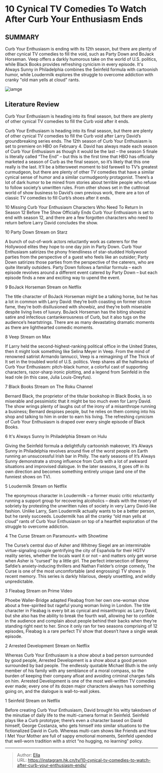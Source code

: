 # 10 Cynical TV Comedies To Watch After Curb Your Enthusiasm Ends


## SUMMARY 


 Curb Your Enthusiasm is ending with its 12th season, but there are plenty of other cynical TV comedies to fill the void, such as Party Down and BoJack Horseman. 
 Veep offers a darkly humorous take on the world of U.S. politics, while Black Books provides refreshing cynicism in every episode. 
 It&#39;s Always Sunny in Philadelphia combines the Seinfeld formula with cartoonish humor, while Loudermilk explores the struggle to overcome addiction with cranky &#34;old man yells at cloud&#34; rants. 

![iamge](https://static1.srcdn.com/wordpress/wp-content/uploads/2024/01/collage-of-phoebe-waller-bridge-in-fleabag-larry-david-in-curb-your-enthusiasm-and-ron-livingston-in-loudermilk.jpg)

## Literature Review

Curb Your Enthusiasm is heading into its final season, but there are plenty of other cynical TV comedies to fill the Curb void after it ends.




Curb Your Enthusiasm is heading into its final season, but there are plenty of other cynical TV comedies to fill the Curb void after Larry David’s groundbreaking series ends. The 12th season of Curb Your Enthusiasm is set to premiere on HBO on February 4. David has always made each season of Curb Your Enthusiasm as though it would be the last – the season 5 finale is literally called “The End” – but this is the first time that HBO has officially marketed a season of Curb as the final season, so it’s likely that this one really is the last.
It’ll be a bittersweet moment to bid farewell to TV’s greatest curmudgeon, but there are plenty of other TV comedies that have a similar cynical sense of humor and a similar curmudgeonly protagonist. There’s a lot of dark humor to be mined from stories about terrible people who refuse to follow society’s unwritten rules. From other shows set in the cutthroat world of show business to David’s own previous work, there are a ton of classic TV comedies to fill Curb’s shoes after it ends.
            
 
 10 Missing Curb Your Enthusiasm Characters Who Need To Return In Season 12 Before The Show Officially Ends 
Curb Your Enthusiasm is set to end with season 12, and there are a few forgotten characters who need to return before Larry David concludes the show.












 








 10  Party Down 
Stream on Starz
        

A bunch of out-of-work actors reluctantly work as caterers for the Hollywood elites they hope to one day join in Party Down. Curb Your Enthusiasm satirizes the phony friendliness of star-studded Hollywood parties from the perspective of a guest who feels like an outsider; Party Down satirizes those parties from the perspective of the caterers, who are quite literally outsiders. Party Down follows a familiar formula – each episode revolves around a different event catered by Party Down – but each episode finds a new and exciting way to upend the event.





 9  BoJack Horseman 
Stream on Netflix
        

The title character of BoJack Horseman might be a talking horse, but he has a lot in common with Larry David: they’re both coasting on former sitcom fame, they’re both disillusioned with showbiz, and they’re both miserable despite living lives of luxury. BoJack Horseman has the biting showbiz satire and infectious cantankerousness of Curb, but it also tugs on the audience’s heartstrings. There are as many devastating dramatic moments as there are lighthearted comedic moments.





 8  Veep 
Stream on Max
        

If Larry held the second-highest-ranking political office in the United States, then it might look something like Selina Meyer in Veep. From the mind of renowned satirist Armando Iannucci, Veep is a reimagining of The Thick of It set in the troubled world of U.S. politics. Veep shares all the hallmarks of Curb Your Enthusiasm: pitch-black humor, a colorful cast of supporting characters, razor-sharp ironic plotting, and a legend from Seinfeld in the lead role (in this case, Julia Louis-Dreyfus).





 7  Black Books 
Stream on The Roku Channel
        

Bernard Black, the proprietor of the titular bookshop in Black Books, is so miserable and pessimistic that it might be too much even for Larry David. The show wrings plenty of laughs out of the irony of a misanthrope running a business; Bernard despises people, but he relies on them coming into his shop and talking to him in order to earn his living. The refreshing cynicism of Curb Your Enthusiasm is draped over every single episode of Black Books.





 6  It&#39;s Always Sunny In Philadelphia 
Stream on Hulu


 







Giving the Seinfeld formula a delightfully cartoonish makeover, It’s Always Sunny in Philadelphia revolves around five of the worst people on Earth running an unsuccessful Irish bar in Philly. The early seasons of It’s Always Sunny demonstrate a strong influence from Curb with a lot of awkward situations and improvised dialogue. In the later seasons, it goes off in its own direction and becomes something entirely unique (and one of the funniest shows on TV).





 5  Loudermilk 
Stream on Netflix
        

The eponymous character in Loudermilk – a former music critic reluctantly running a support group for recovering alcoholics – deals with the misery of sobriety by protesting the unwritten rules of society in very Larry David-like fashion. Unlike Larry, Sam Loudermilk actually wants to be a better person, but he rarely succeeds. Loudermilk has all the cranky “old man yells at cloud” rants of Curb Your Enthusiasm on top of a heartfelt exploration of the struggle to overcome addiction.





 4  The Curse 
Stream on Paramount&#43; with Showtime


 







The Curse’s central duo of Asher and Whitney Siegel are an interminable virtue-signaling couple gentrifying the city of Española for their HGTV reality series, whether the locals want it or not – and matters only get worse when Asher is “cursed” by a little girl. The perfect intersection of Benny Safdie’s anxiety-inducing thrillers and Nathan Fielder’s cringe comedy, The Curse is one of the most uncomfortable (and engrossing) TV shows in recent memory. This series is darkly hilarious, deeply unsettling, and wildly unpredictable.





 3  Fleabag 
Stream on Prime Video
        

Phoebe Waller-Bridge adapted Fleabag from her own one-woman show about a free-spirited but rageful young woman living in London. The title character in Fleabag is every bit as cynical and misanthropic as Larry David, but she also has the ability to break the fourth wall, allowing her to confide in the audience and complain about people behind their backs when they’re standing right next to her. Since it only ran for two seasons comprising of 12 episodes, Fleabag is a rare perfect TV show that doesn’t have a single weak episode.





 2  Arrested Development 
Stream on Netflix
        

Whereas Curb Your Enthusiasm is a show about a bad person surrounded by good people, Arrested Development is a show about a good person surrounded by bad people. The endlessly quotable Michael Bluth is the only member of his family with any semblance of a moral compass, so the burden of keeping their company afloat and avoiding criminal charges falls on him. Arrested Development is one of the most well-written TV comedies ever made; every one of its dozen major characters always has something going on, and the dialogue is wall-to-wall jokes.





 1  Seinfeld 
Stream on Netflix


 







Before creating Curb Your Enthusiasm, David brought his witty takedown of the minutiae of daily life to the multi-camera format in Seinfeld. Seinfeld plays like a Curb prototype; there’s even a character based on David himself, George Costanza, who gets himself into similar situations to the fictionalized David in Curb. Whereas multi-cam shows like Friends and How I Met Your Mother are full of sappy emotional moments, Seinfeld upended that well-worn tradition with a strict “no hugging, no learning” policy.


---

> Author: [Ella](https://instagram.hk.cn/)  
> URL: https://instagram.hk.cn/tv/10-cynical-tv-comedies-to-watch-after-curb-your-enthusiasm-ends/  

